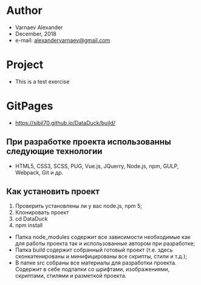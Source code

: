 # Author
* Varnaev Alexander
* December, 2018
* e-mail: alexandervarnaev@gmail.com

# Project 
* This is a test exercise

# GitPages
* https://sibil70.github.io/DataDuck/build/

## При разработке проекта использованны следующие технологии
* HTML5, CSS3, SCSS, PUG, Vue.js, JQuerry, Node.js, npm, GULP, Webpack, Git и др.

## Как установить проект
1. Проверить установлены ли у вас node.js, npm 5;
2. Клонировать проект
3. cd DataDuck
4. npm install

* Папка node_modules содержит все зависимости необходимые как для работы проекта так и использованные автором при разработке;
* Папка build содержит собранный готовый проект (т.е. здесь сконкатенированы и минифицированы все скрипты, стили и т.д.);
* В папке src собраны все материалы для разработки проекта. Содержит в себе подпапки со шрифтами, изображениями, скриптами, стилями и разметкой проекта.
